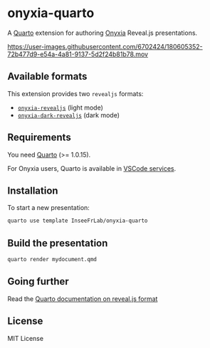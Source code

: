 # onyxia-quarto

A [Quarto](https://quarto.org) extension for authoring [Onyxia](https://github.com/InseeFrLab/onyxia) Reveal.js presentations.  

https://user-images.githubusercontent.com/6702424/180605352-72b477d9-e54a-4a81-9137-5d2f24b81b78.mov  

## Available formats

This extension provides two `revealjs` formats:

- [`onyxia-revealjs`](https://inseefrlab.github.io/onyxia-quarto/) (light mode)
- [`onyxia-dark-revealjs`](https://inseefrlab.github.io/onyxia-quarto/dark-mode.html) (dark mode)

## Requirements

You need [Quarto](https://quarto.org) (>= 1.0.15).

For Onyxia users, Quarto is available in [VSCode services](https://datalab.sspcloud.fr/launcher/inseefrlab-helm-charts-datascience/vscode?autoLaunch=true).

## Installation

To start a new presentation:

``` bash
quarto use template InseeFrLab/onyxia-quarto
```

## Build the presentation

``` bash
quarto render mydocument.qmd
```

## Going further

Read the [Quarto documentation on reveal.js format](https://quarto.org/docs/presentations/revealjs/)

## License

MIT License
